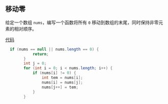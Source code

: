 ## 移动零

给定一个数组 `nums`，编写一个函数将所有 `0` 移动到数组的末尾，同时保持非零元素的相对顺序。

[代码](../../../leetcode/app/src/main/java/top/werls/leetcode/MoveZeroes.java)

```java
  if (nums == null || nums.length == 0) {
            return;
        }
        int j = 0;
        for (int i = 0; i < nums.length; i++) {
            if (nums[i] != 0) {
                int tem = nums[i];
                nums[i] = nums[j];
                nums[j++] = tem;
            }
        }
```


